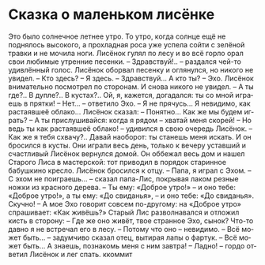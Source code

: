 Сказка о маленьком лисёнке
===============

Это было солнечное летнее утро. То утро, когда солнце ещё не поднялось высокого, а прохладная роса уже успела сойти с зелёной травки и не мочила ноги. Лисёнок гулял по лесу и во всё горло орал свои любимые утренние песенки.
– Здравствуй!.. – раз­дал­ся чей-то удивлённый го­лос.
Лисёнок обор­вал пе­сен­ку и ог­ля­нул­ся, но ни­ко­го не увидел.
– Кто здесь?
– Я здесь.
– Здравствуй… А кто ты?
– Эхо.
Лисёнок внима­тель­но по­смот­рел по сто­ро­нам. И сно­ва нико­го не уви­дел.
– А ты где?.. В ду­п­ле?.. В кус­тах?.. Ой, я, ка­жет­ся, догадался: ты со мной иг­ра­ешь в прят­ки!
– Нет… – от­ве­ти­ло Эхо. – Я не пря­чусь… Я не­ви­ди­мо, как рас­та­яв­шеё об­ла­ко…
Лисёнок сказал:
– Понятно… Как же мы бу­дем иг­рать?
– А ты прислушивайся: когда я ря­дом – хва­тай ме­ня скорей!
– Но ведь ты как растаявшеё облако! – удивился в свою очередь Лисёнок. – Как же я тебя схвачу?.. Да­вай на­обо­рот: ты ста­нешь ме­ня искать.
И он бро­сил­ся в кус­ты.
Они иг­ра­ли весь день, только к ве­че­ру уставший и счастливый Лисёнок вер­нул­ся до­мой.
Он оббежал весь дом и нашел Старого Лиса в мастерской: тот приводил в порядок старинное бабушкино кресло. Лисёнок бросился к отцу.
– Па­па, я иг­рал с Эхом.
– С эхом не по­иг­ра­ешь… – сказал папа-Лис, покрывая лаком резные ножки из красного дерева. – Ты ему: «Доб­рое ут­ро!» – и оно те­бе: «Доб­рое утро!», а ты ему: «До сви­да­нья», – и оно те­бе: «До сви­да­нья». Скуч­но!
– А мое Эхо го­во­рит со­всем по-дру­го­му: на «Доб­рое ут­ро» спра­ши­ва­ет: «Как жи­вёшь?»
Старый Лис разволнавался и отложил кисть в сторону:
– Где же оно жи­вёт, твое стран­ное Эхо, сы­нок? Что-то давно я не встречал его в ле­су.
– По­то­му что оно – не­ви­ди­мо.
– Всё мо­жет быть… – за­дум­чи­во ска­зал отец, вытирая лапы о фартук. – Всё мо­жет быть… А знаешь, по­зна­комь ме­ня с ним зав­тра!
– Лад­но! – гор­до от­ве­тил Лисёнок и лег спать.
ккоммит
